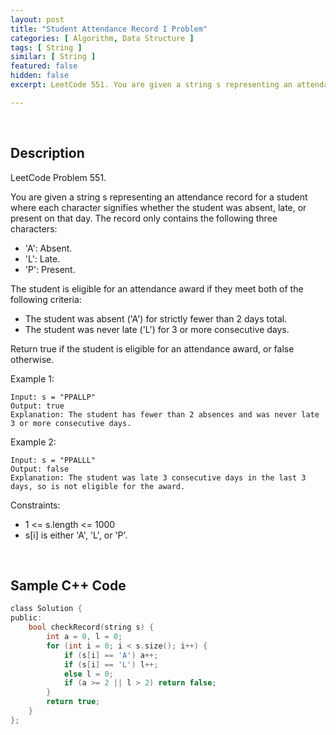 ```yaml
---
layout: post
title: "Student Attendance Record I Problem"
categories: [ Algorithm, Data Structure ]
tags: [ String ]
similar: [ String ]
featured: false
hidden: false
excerpt: LeetCode 551. You are given a string s representing an attendance record for a student where each character signifies whether the student was absent, late, or present on that day. The record only contains the following three characters

---
```


<br />

## Description

LeetCode Problem 551.

You are given a string s representing an attendance record for a student where each character signifies whether the student was absent, late, or present on that day. The record only contains the following three characters:
* 'A': Absent.
* 'L': Late.
* 'P': Present.

The student is eligible for an attendance award if they meet both of the following criteria:
* The student was absent ('A') for strictly fewer than 2 days total.
* The student was never late ('L') for 3 or more consecutive days.

Return true if the student is eligible for an attendance award, or false otherwise.

Example 1:
```
Input: s = "PPALLP"
Output: true
Explanation: The student has fewer than 2 absences and was never late 3 or more consecutive days.
```

Example 2:
```
Input: s = "PPALLL"
Output: false
Explanation: The student was late 3 consecutive days in the last 3 days, so is not eligible for the award.
```

Constraints:
* 1 <= s.length <= 1000
* s[i] is either 'A', 'L', or 'P'.

<br />

## Sample C++ Code


```c
class Solution {
public:
    bool checkRecord(string s) {
        int a = 0, l = 0;
        for (int i = 0; i < s.size(); i++) {
            if (s[i] == 'A') a++;
            if (s[i] == 'L') l++;
            else l = 0;
            if (a >= 2 || l > 2) return false;
        }
        return true;
    }
};
```


